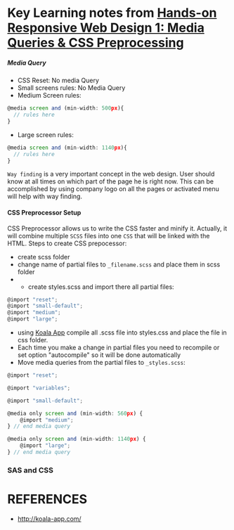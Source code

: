 # Key Learning notes from [Hands-on Responsive Web Design 1: Media Queries & CSS Preprocessing](https://app.pluralsight.com/library/courses/responsive-web-design-media-queries-css-preprocessing/table-of-contents)


##### Media Query
- CSS Reset: No media Query
- Small screens rules: No Media Query
- Medium Screen rules:
```javascript
@media screen and (min-width: 500px){
  // rules here
}
```
- Large screen rules:
```javascript
@media screen and (min-width: 1140px){
  // rules here
}
```


``Way finding`` is a very important concept in the web design. User should know at all times on which part of the page he is right now.  This can be accomplished by using company logo on all the pages or activated menu will help with way finding.

#### CSS Preprocessor Setup

CSS Preprocessor allows us to write the CSS faster and minify it. Actually, it will combine multiple ``SCSS`` files into one ``CSS`` that will be linked with the HTML. Steps to create CSS prepocessor:
- create scss folder
- change name of partial files to ``_filename.scss`` and place them in scss folder
- - create styles.scss and import there all partial files:
```javascript
@import "reset";
@import "small-default";
@import "medium";
@import "large";
```
- using [Koala App](http://koala-app.com/) compile all .scss file into styles.css and place the file in css folder.
- Each time you make a change in  partial files you need to recompile or set option "autocompile" so it will be done automatically
- Move media queries from the partial files to ``_styles.scss``:

``` javascript
@import "reset";

@import "variables";

@import "small-default";

@media only screen and (min-width: 560px) {
    @import "medium";    
} // end media query

@media only screen and (min-width: 1140px) {
    @import "large";
} // end media query
```

### SAS and CSS


# REFERENCES
- http://koala-app.com/
